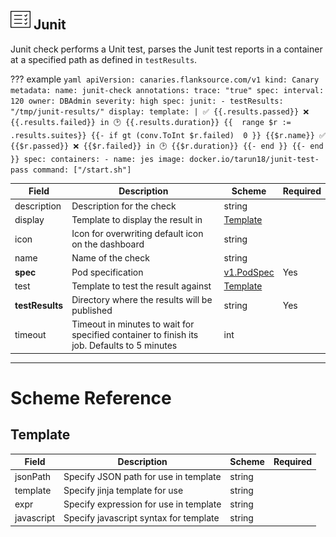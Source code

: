## <img src='https://raw.githubusercontent.com/flanksource/flanksource-ui/main/src/icons/junit.svg' style='height: 32px'/> Junit

Junit check performs a Unit test, parses the Junit test reports in a container at a specified path as defined in `testResults`.

??? example
     ```yaml
      apiVersion: canaries.flanksource.com/v1
      kind: Canary
      metadata:
        name: junit-check
        annotations:
          trace: "true"
      spec:
        interval: 120
        owner: DBAdmin
        severity: high
        spec:
          junit:
            - testResults: "/tmp/junit-results/"
              display:
                template: |
                  ✅ {{.results.passed}} ❌ {{.results.failed}} in 🕑 {{.results.duration}}
                  {{  range $r := .results.suites}}
                  {{- if gt (conv.ToInt $r.failed)  0 }}
                    {{$r.name}} ✅ {{$r.passed}} ❌ {{$r.failed}} in 🕑 {{$r.duration}}
                  {{- end }}
                  {{- end }}
              spec:
                containers:
                  - name: jes
                    image: docker.io/tarun18/junit-test-pass
                    command: ["/start.sh"]    
     ```

| Field | Description | Scheme | Required |
| ----- | ----------- | ------ | -------- |
| description | Description for the check | string |  |
| display | Template to display the result in | [Template](#template) |  |
| icon | Icon for overwriting default icon on the dashboard | string |  |
| name | Name of the check | string |  |
| **spec** | Pod specification | [v1.PodSpec](https://kubernetes.io/docs/reference/generated/kubernetes-api/v1.20/#podspec-v1-core) | Yes |
| test | Template to test the result against | [Template](#template) |  |
| **testResults** | Directory where the results will be published | string | Yes |
| timeout | Timeout in minutes to wait for specified container to finish its job. Defaults to 5 minutes | int |  |

---
# Scheme Reference
## Template

| Field | Description | Scheme | Required |
| ----- | ----------- | ------ | -------- |
| jsonPath | Specify JSON path for use in template| string |  |
| template | Specify jinja template for use | string |  |
| expr | Specify expression for use in template  | string |  |
| javascript | Specify javascript syntax for template | string |  |

